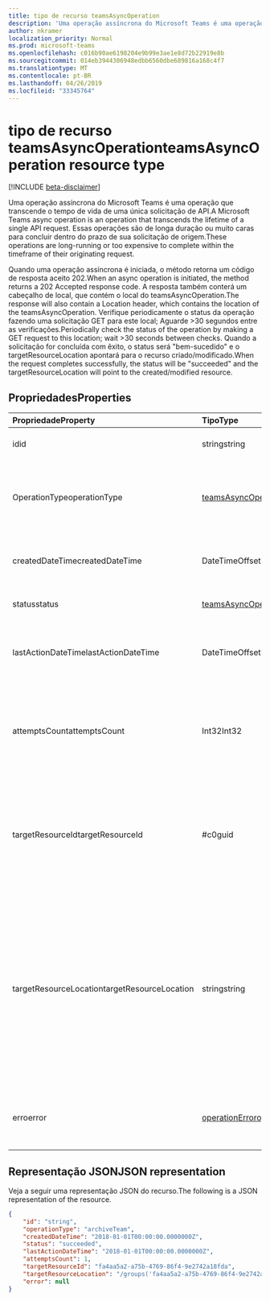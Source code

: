 ```yaml
---
title: tipo de recurso teamsAsyncOperation
description: 'Uma operação assíncrona do Microsoft Teams é uma operação que transcende o tempo de vida de uma única solicitação de API. '
author: nkramer
localization_priority: Normal
ms.prod: microsoft-teams
ms.openlocfilehash: c016b90ae6198204e9b99e3ae1e8d72b22919e8b
ms.sourcegitcommit: 014eb3944306948edbb6560dbe689816a168c4f7
ms.translationtype: MT
ms.contentlocale: pt-BR
ms.lasthandoff: 04/26/2019
ms.locfileid: "33345764"
---
```

# <a name="teamsasyncoperation-resource-type"></a><span data-ttu-id="fc8e8-103">tipo de recurso teamsAsyncOperation</span><span class="sxs-lookup"><span data-stu-id="fc8e8-103">teamsAsyncOperation resource type</span></span>

[!INCLUDE [beta-disclaimer](../../includes/beta-disclaimer.md)]

<span data-ttu-id="fc8e8-104">Uma operação assíncrona do Microsoft Teams é uma operação que transcende o tempo de vida de uma única solicitação de API.</span><span class="sxs-lookup"><span data-stu-id="fc8e8-104">A Microsoft Teams async operation is an operation that transcends the lifetime of a single API request.</span></span> <span data-ttu-id="fc8e8-105">Essas operações são de longa duração ou muito caras para concluir dentro do prazo de sua solicitação de origem.</span><span class="sxs-lookup"><span data-stu-id="fc8e8-105">These operations are long-running or too expensive to complete within the timeframe of their originating request.</span></span>

<span data-ttu-id="fc8e8-106">Quando uma operação assíncrona é iniciada, o método retorna um código de resposta aceito 202.</span><span class="sxs-lookup"><span data-stu-id="fc8e8-106">When an async operation is initiated, the method returns a 202 Accepted response code.</span></span> <span data-ttu-id="fc8e8-107">A resposta também conterá um cabeçalho de local, que contém o local do teamsAsyncOperation.</span><span class="sxs-lookup"><span data-stu-id="fc8e8-107">The response will also contain a Location header, which contains the location of the teamsAsyncOperation.</span></span> <span data-ttu-id="fc8e8-108">Verifique periodicamente o status da operação fazendo uma solicitação GET para este local; Aguarde >30 segundos entre as verificações.</span><span class="sxs-lookup"><span data-stu-id="fc8e8-108">Periodically check the status of the operation by making a GET request to this location; wait >30 seconds between checks.</span></span>
<span data-ttu-id="fc8e8-109">Quando a solicitação for concluída com êxito, o status será "bem-sucedido" e o targetResourceLocation apontará para o recurso criado/modificado.</span><span class="sxs-lookup"><span data-stu-id="fc8e8-109">When the request completes successfully, the status will be "succeeded" and the targetResourceLocation will point to the created/modified resource.</span></span>

## <a name="properties"></a><span data-ttu-id="fc8e8-110">Propriedades</span><span class="sxs-lookup"><span data-stu-id="fc8e8-110">Properties</span></span>

| <span data-ttu-id="fc8e8-111">Propriedade</span><span class="sxs-lookup"><span data-stu-id="fc8e8-111">Property</span></span> | <span data-ttu-id="fc8e8-112">Tipo</span><span class="sxs-lookup"><span data-stu-id="fc8e8-112">Type</span></span>   | <span data-ttu-id="fc8e8-113">Descrição</span><span class="sxs-lookup"><span data-stu-id="fc8e8-113">Description</span></span> |
|:---------------|:--------|:----------|
|<span data-ttu-id="fc8e8-114">id</span><span class="sxs-lookup"><span data-stu-id="fc8e8-114">id</span></span>|<span data-ttu-id="fc8e8-115">string</span><span class="sxs-lookup"><span data-stu-id="fc8e8-115">string</span></span> |<span data-ttu-id="fc8e8-116">ID de operação exclusiva.</span><span class="sxs-lookup"><span data-stu-id="fc8e8-116">Unique operation id.</span></span>|
|<span data-ttu-id="fc8e8-117">OperationType</span><span class="sxs-lookup"><span data-stu-id="fc8e8-117">operationType</span></span>|[<span data-ttu-id="fc8e8-118">teamsAsyncOperationType</span><span class="sxs-lookup"><span data-stu-id="fc8e8-118">teamsAsyncOperationType</span></span>](teamsasyncoperationtype.md) |<span data-ttu-id="fc8e8-119">Indica o tipo de operação que está sendo descrito.</span><span class="sxs-lookup"><span data-stu-id="fc8e8-119">Denotes which type of operation is being described.</span></span>|
|<span data-ttu-id="fc8e8-120">createdDateTime</span><span class="sxs-lookup"><span data-stu-id="fc8e8-120">createdDateTime</span></span>|<span data-ttu-id="fc8e8-121">DateTimeOffset</span><span class="sxs-lookup"><span data-stu-id="fc8e8-121">DateTimeOffset</span></span> |<span data-ttu-id="fc8e8-122">Hora em que a operação foi criada.</span><span class="sxs-lookup"><span data-stu-id="fc8e8-122">Time when the operation was created.</span></span>|
|<span data-ttu-id="fc8e8-123">status</span><span class="sxs-lookup"><span data-stu-id="fc8e8-123">status</span></span>|[<span data-ttu-id="fc8e8-124">teamsAsyncOperationStatus</span><span class="sxs-lookup"><span data-stu-id="fc8e8-124">teamsAsyncOperationStatus</span></span>](teamsasyncoperationstatus.md)| <span data-ttu-id="fc8e8-125">Status da operação.</span><span class="sxs-lookup"><span data-stu-id="fc8e8-125">Operation status.</span></span>|
|<span data-ttu-id="fc8e8-126">lastActionDateTime</span><span class="sxs-lookup"><span data-stu-id="fc8e8-126">lastActionDateTime</span></span>|<span data-ttu-id="fc8e8-127">DateTimeOffset</span><span class="sxs-lookup"><span data-stu-id="fc8e8-127">DateTimeOffset</span></span> |<span data-ttu-id="fc8e8-128">Hora em que a operação assíncrona foi atualizada pela última vez.</span><span class="sxs-lookup"><span data-stu-id="fc8e8-128">Time when the async operation was last updated.</span></span>|
|<span data-ttu-id="fc8e8-129">attemptsCount</span><span class="sxs-lookup"><span data-stu-id="fc8e8-129">attemptsCount</span></span>|<span data-ttu-id="fc8e8-130">Int32</span><span class="sxs-lookup"><span data-stu-id="fc8e8-130">Int32</span></span>|<span data-ttu-id="fc8e8-131">Número de vezes em que a operação foi tentada antes de ser marcada com êxito ou falhou.</span><span class="sxs-lookup"><span data-stu-id="fc8e8-131">Number of times the operation was attempted before being marked successful or failed.</span></span>|
|<span data-ttu-id="fc8e8-132">targetResourceId</span><span class="sxs-lookup"><span data-stu-id="fc8e8-132">targetResourceId</span></span>|<span data-ttu-id="fc8e8-133">#c0</span><span class="sxs-lookup"><span data-stu-id="fc8e8-133">guid</span></span> |<span data-ttu-id="fc8e8-134">A ID do objeto que é criado ou modificado como resultado dessa operação assíncrona, normalmente uma [equipe](../resources/team.md).</span><span class="sxs-lookup"><span data-stu-id="fc8e8-134">The ID of the object that's created or modified as result of this async operation, typically a [team](../resources/team.md).</span></span>|
|<span data-ttu-id="fc8e8-135">targetResourceLocation</span><span class="sxs-lookup"><span data-stu-id="fc8e8-135">targetResourceLocation</span></span>|<span data-ttu-id="fc8e8-136">string</span><span class="sxs-lookup"><span data-stu-id="fc8e8-136">string</span></span>|<span data-ttu-id="fc8e8-137">O local do objeto que é criado ou modificado como resultado dessa operação assíncrona.</span><span class="sxs-lookup"><span data-stu-id="fc8e8-137">The location of the object that's created or modified as result of this async operation.</span></span> <span data-ttu-id="fc8e8-138">Essa URL deve ser tratada como um valor opaco e não analisada em seus caminhos de componente.</span><span class="sxs-lookup"><span data-stu-id="fc8e8-138">This URL should be treated as an opaque value and not parsed into its component paths.</span></span>|
|<span data-ttu-id="fc8e8-139">erro</span><span class="sxs-lookup"><span data-stu-id="fc8e8-139">error</span></span>|[<span data-ttu-id="fc8e8-140">operationError</span><span class="sxs-lookup"><span data-stu-id="fc8e8-140">operationError</span></span>](operationerror.md)|<span data-ttu-id="fc8e8-141">Qualquer erro que causa falha na operação assíncrona.</span><span class="sxs-lookup"><span data-stu-id="fc8e8-141">Any error that causes the async operation to fail.</span></span>|

## <a name="json-representation"></a><span data-ttu-id="fc8e8-142">Representação JSON</span><span class="sxs-lookup"><span data-stu-id="fc8e8-142">JSON representation</span></span>

<span data-ttu-id="fc8e8-143">Veja a seguir uma representação JSON do recurso.</span><span class="sxs-lookup"><span data-stu-id="fc8e8-143">The following is a JSON representation of the resource.</span></span>

<!-- {
  "blockType": "resource",
  "keyProperty": "id",
  "@odata.type": "microsoft.graph.teamsAsyncOperation"
}-->

```json
{
    "id": "string",
    "operationType": "archiveTeam",
    "createdDateTime": "2018-01-01T00:00:00.0000000Z",
    "status": "succeeded",
    "lastActionDateTime": "2018-01-01T00:00:00.0000000Z",
    "attemptsCount": 1,
    "targetResourceId": "fa4aa5a2-a75b-4769-86f4-9e2742a18fda",
    "targetResourceLocation": "/groups('fa4aa5a2-a75b-4769-86f4-9e2742a18fda')/team",
    "error": null
}
```

<!-- uuid: 20fd7863-9545-40d4-ae8f-fee2d115a690
2015-10-25 14:57:30 UTC -->
<!--
{
  "type": "#page.annotation",
  "description": "teams async operation resource",
  "keywords": "",
  "section": "documentation",
  "tocPath": "",
  "suppressions": []
}
-->
